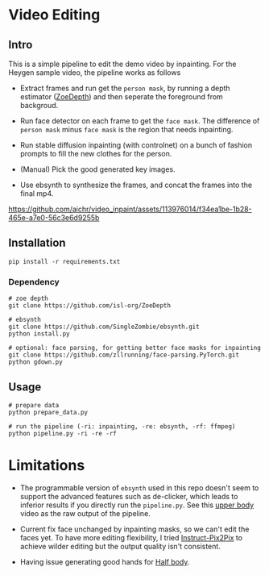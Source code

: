 # Video Editing

## Intro
This is a simple pipeline to edit the demo video by inpainting. For the Heygen sample video, the pipeline works as follows

- Extract frames and run get the `person mask`, by running a depth estimator ([ZoeDepth](https://github.com/isl-org/ZoeDepth)) and then seperate the foreground from backgroud.

- Run face detector on each frame to get the `face mask`. The difference of `person mask` minus `face mask` is the region that needs inpainting.

- Run stable diffusion inpainting (with controlnet) on a bunch of fashion prompts to fill the new clothes for the person.

- (Manual) Pick the good generated key images.

- Use ebsynth to synthesize the frames, and concat the frames into the final mp4.



https://github.com/aichr/video_inpaint/assets/113976014/f34ea1be-1b28-465e-a7e0-56c3e6d9255b



## Installation
```
pip install -r requirements.txt
```

### Dependency
```
# zoe depth
git clone https://github.com/isl-org/ZoeDepth

# ebsynth
git clone https://github.com/SingleZombie/ebsynth.git
python install.py

# optional: face parsing, for getting better face masks for inpainting
git clone https://github.com/zllrunning/face-parsing.PyTorch.git
python gdown.py
```

## Usage

```
# prepare data
python prepare_data.py

# run the pipeline (-ri: inpainting, -re: ebsynth, -rf: ffmpeg)
python pipeline.py -ri -re -rf

```

# Limitations

- The programmable version of `ebsynth` used in this repo doesn't seem to support the advanced features such as de-clicker, which leads to inferior results if
you directly run the `pipeline.py`. See this [upper body](results/output_upper_body.mp4) video as the raw output of the pipeline.

- Current fix face unchanged by inpainting masks, so we can't edit the faces yet. To have more editing flexibility, 
I tried [Instruct-Pix2Pix](https://www.timothybrooks.com/instruct-pix2pix) to achieve wilder editing but the output quality isn't consistent.

- Having issue generating good hands for [Half body](results/output_half_body.mp4).
